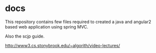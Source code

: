 # docs

This repository contains few files required to created a java and angular2 based web application using spring MVC.

Also the scjp guide.


http://www3.cs.stonybrook.edu/~algorith/video-lectures/

